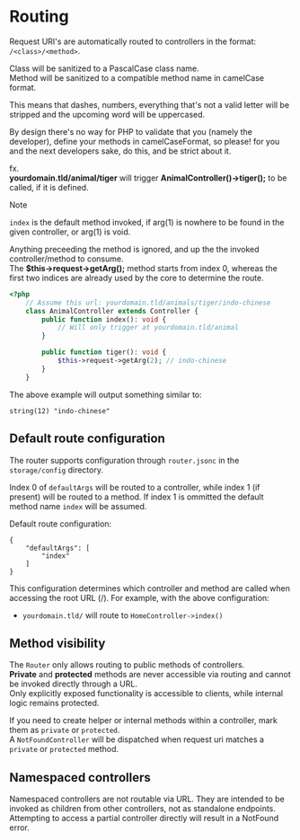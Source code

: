 # Routing
Request URI's are automatically routed to controllers in the format: `/<class>/<method>`.

Class will be sanitized to a PascalCase class name.  
Method will be sanitized to a compatible method name in camelCase format.

This means that dashes, numbers, everything that's not a valid letter will be stripped and the upcoming word will be uppercased.

By design there's no way for PHP to validate that you (namely the developer),
define your methods in camelCaseFormat, so please! for you and the next developers sake, do this, and be strict about it. 

fx.  
**yourdomain.tld/animal/tiger** will trigger **AnimalController()->tiger();** to be called, if it is defined.  

> [!NOTE] 
> `index` is the default method invoked, if arg(1) is nowhere to be found in the given controller, or arg(1) is void.  

Anything preceeding the method is ignored, and up the the invoked controller/method to consume.  
The **$this->request->getArg();** method starts from index 0, whereas the first two indices are already used by the core to determine the route.   

```php
<?php
	// Assume this url: yourdomain.tld/animals/tiger/indo-chinese
	class AnimalController extends Controller {
		public function index(): void {
			// Will only trigger at yourdomain.tld/animal
		}

		public function tiger(): void {
			$this->request->getArg(2); // indo-chinese
		}
	}
```

The above example will output something similar to:  

```
string(12) "indo-chinese"
```

## Default route configuration
The router supports configuration through `router.jsonc` in the `storage/config` directory.

Index 0 of `defaultArgs` will be routed to a controller, while index 1 (if present) will be routed to a method.
If index 1 is ommitted the default method name `index` will be assumed.  

Default route configuration:
```jsonc
{
	"defaultArgs": [
		"index"
	]
}
```

This configuration determines which controller and method are called when accessing the root URL (/).
For example, with the above configuration:
- `yourdomain.tld/` will route to `HomeController->index()`

## Method visibility
The `Router` only allows routing to public methods of controllers.  
**Private** and **protected** methods are never accessible via routing and cannot be invoked directly through a URL.  
Only explicitly exposed functionality is accessible to clients, while internal logic remains protected.

If you need to create helper or internal methods within a controller, mark them as `private` or `protected`.  
A `NotFoundController` will be dispatched when request uri matches a `private` or `protected` method.  

## Namespaced controllers
Namespaced controllers are not routable via URL.
They are intended to be invoked as children from other controllers, not as standalone endpoints.  
Attempting to access a partial controller directly will result in a NotFound error.  